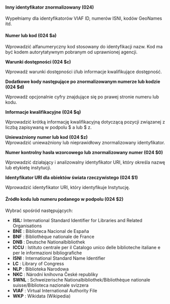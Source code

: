 #### Inny identyfikator znormalizowany (024)
Wypełniamy dla identyfikatorów VIAF ID, numerów ISNI, kodów GeoNames itd.  

#### Numer lub kod (024 $a)

Wprowadzić alfanumeryczny kod stosowany do identyfikacji nazw. Kod ma być kodem autorytatywnym pobranym od uprawnionej agencji.

**Warunki dostępności (024 $c)**

Wprowadź warunki dostępności i/lub informacje kwalifikujące dostępność.

**Dodatkowe kody następujące po znormalizowanym numerze lub kodzie (024 $d)**

Wprowadź opcjonalnie cyfry znajdujące się po prawej stronie numeru lub kodu.

**Informacje kwalifikacyjne (024 $q)**

Wprowadzić krótką informację kwalifikacyjną dotyczącą pozycji związanej z liczbą zapisywaną w podpolu $ a lub $ z.

**Unieważniony numer lub kod (024 $z)**  
Wprowadzić unieważniony lub nieprawidłowy znormalizowany identyfikator. 

**Numer kontrolny hasła wzorcowego lub znormalizowany numer (024 $0)**

Wprowadzić działający i analizowalny identyfikator URI, który określa nazwę lub etykietę instytucji.

**Identyfikator URI dla obiektów świata rzeczywistego (024 $1)**

Wprowadzić identyfikator URI, który identyfikuje Instytucję.

#### Źródło kodu lub numeru podanego w podpolu (024 $2)

Wybrać spośród następujących:

- **ISIL:** International Standard Identifier for Libraries and Related Organisations
- **BNE** : Biblioteca Nacional de España
- **BNF** : Bibliothèque nationale de France
- **DNB** : Deutsche Nationalbibliothek
- **ICCU** : Istituto centrale per il Catalogo unico delle biblioteche italiane e per le informazioni bibliografiche
- **ISNI** : International Standard Name Identifier
- **LC** : Library of Congress
- **NLP** : Biblioteka Narodowa
- **NKC** : Národní knihovna České republiky 
- **SWNL** : Schweizerische Nationalbibliothek/Bibliothèque nationale suisse/Biblioteca nazionale svizzera
- **VIAF** : Virtual International Authority File
- **WKP** : Wikidata (Wikipedia)